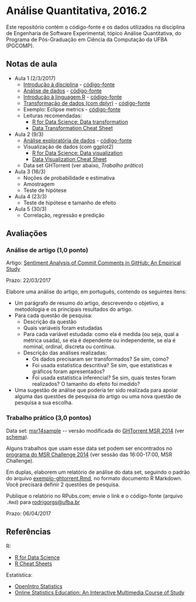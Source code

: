 # Análise Quantitativa, 2016.2

Este repositório contém o código-fonte e os dados utilizados na disciplina de Engenharia de Software Experimental, tópico Análise Quantitativa, do Programa de Pós-Graduação em Ciência da Computação da UFBA (PGCOMP).

## Notas de aula

- Aula 1 (2/3/2017)
  - [Introdução à disciplina](http://rpubs.com/rodrigorgs/intro) - [código-fonte](slides/intro.Rmd)
  - [Análise de dados](http://rpubs.com/rodrigorgs/processo) - [código-fonte](slides/processo.Rmd)
  - [Introdução à linguagem R](http://rpubs.com/rodrigorgs/intro-R_) - [código-fonte](slides/intro-R.Rmd)
  - [Transformação de dados (com dplyr)](http://rpubs.com/rodrigorgs/transformacao) - [código-fonte](slides/transformacao.Rmd)
  - Exemplo: Eclipse metrics - [código-fonte](slides/eclipse-metrics.Rmd)
  - Leituras recomendadas:
    - [R for Data Science: Data transformation](http://r4ds.had.co.nz/transform.html)
    - [Data Transformation Cheat Sheet](https://github.com/rstudio/cheatsheets/raw/master/source/pdfs/data-transformation-cheatsheet.pdf)
- Aula 2 (9/3)
  - [Análise exploratória de dados](http://rpubs.com/rodrigorgs/eda) - [código-fonte](slides/eda.Rmd)
  - Visualização de dados (com ggplot2)
    - [R for Data Science: Data visualization](http://r4ds.had.co.nz/data-visualisation.html)
    - [Data Visualization Cheat Sheet](https://www.rstudio.com/wp-content/uploads/2016/11/ggplot2-cheatsheet-2.1.pdf)
  - Data set GHTorrent (ver abaixo, *Trabalho prático*)
- Aula 3 (16/3)
  - Noções de probabilidade e estimativa
  - Amostragem
  - Teste de hipótese
- Aula 4 (23/3)
  - Teste de hipótese e tamanho de efeito
- Aula 5 (30/3)
  - Correlação, regressão e predição

## Avaliações

### Análise de artigo (1,0 ponto)

Artigo: [Sentiment Analysis of Commit Comments in GitHub: An Empirical Study](https://www.dropbox.com/s/tf9y3eeox4x1eqh/p352-guzman.pdf?dl=0)

Prazo: 22/03/2017

Elabore uma análise do artigo, em português, contendo os seguintes itens:

- Um parágrafo de resumo do artigo, descrevendo o objetivo, a metodologia e os principais resultados do artigo.
- Para cada questão de pesquisa:
  - Descrição da questão
  - Quais variáveis foram estudadas
  - Para cada variável estudada: como ela é medida (ou seja, qual a métrica usada), se ela é dependente ou independente, se ela é nominal, ordinal, discreta ou contínua.
  - Descrição das análises realizadas:
    - Os dados precisaram ser transformados? Se sim, como?
    - Foi usada estatística descritiva? Se sim, que estatísticas e gráficos foram apresentados?
    - Foi usada estatística inferencial? Se sim, quais testes foram realizados? O tamanho do efeito foi medido?
- Uma sugestão de análise que poderia ter sido realizada para apoiar alguma das questões de pesquisa do artigo ou uma nova questão de pesquisa a sua escolha.

### Trabalho prático (3,0 pontos)

Data set: [msr14sample](https://www.dropbox.com/s/py6j51vc81wr574/msr14sample.sqlite?dl=0) -- versão modificada do [GHTorrent MSR 2014](http://ghtorrent.org/msr14.html) (ver [schema](http://ghtorrent.org/relational.html)).

Alguns trabalhos que usam esse data set podem ser encontrados no [programa do MSR Challenge 2014](http://2014.msrconf.org/program.php) (ver sessão das 16:00-17:00, MSR Challenge).

Em duplas, elaborem um relatório de análise do data set, seguindo o padrão do arquivo [exemplo-ghtorrent.Rmd](slides/exemplo-ghtorrent.Rmd), no formato documento R Markdown. Você precisará definir 2 questões de pesquisa.

Publique o relatório no RPubs.com; envie o link e o código-fonte (arquivo `.Rmd`) para <rodrigorgs@ufba.br>

Prazo: 06/04/2017

## Referências

R:

- [R for Data Science](http://r4ds.had.co.nz/)
- [R Cheat Sheets](https://www.rstudio.com/resources/cheatsheets/)

Estatística:

- [OpenIntro Statistics](https://www.openintro.org/stat/)
- [Online Statistics Education: An Interactive Multimedia Course of Study](http://onlinestatbook.com/)
